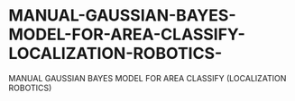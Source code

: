 # MANUAL-GAUSSIAN-BAYES-MODEL-FOR-AREA-CLASSIFY-LOCALIZATION-ROBOTICS-
MANUAL GAUSSIAN BAYES MODEL FOR AREA CLASSIFY (LOCALIZATION ROBOTICS) 
